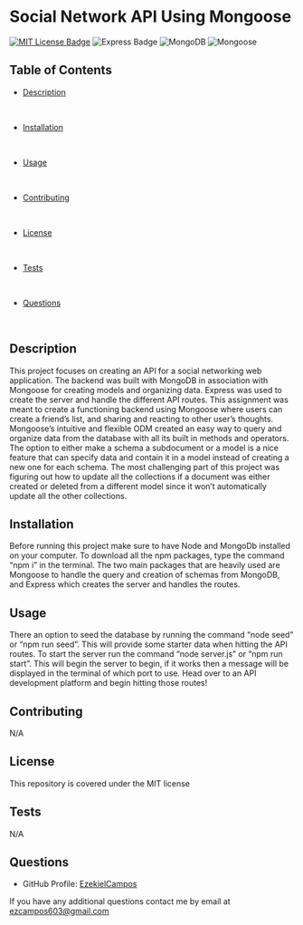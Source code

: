 
# Social Network API Using Mongoose

[![MIT License Badge](https://img.shields.io/badge/license-MIT-green?style=for-the-badge)](/LICENSE)
![Express Badge](https://img.shields.io/badge/Express.js-404D59?style=for-the-badge)
![MongoDB](https://img.shields.io/badge/MongoDB-4EA94B?style=for-the-badge&logo=mongodb&logoColor=white)
![Mongoose](https://img.shields.io/badge/Mongoose-880000?style=for-the-badge&logo=mongoose&logoColor=white)


## Table of Contents
- [Description](#description)
<br/>

- [Installation](#installation)
<br/>

- [Usage](#usage)
<br/>

- [Contributing](#contributing)
<br/>

- [License](#license)
<br/>

- [Tests](#tests)
<br/>

- [Questions](#questions)
<br/>

## Description

This project focuses on creating an API for a social networking web application.  The backend was built with  MongoDB in association with Mongoose for creating models and organizing data.  Express was used to create the server and handle the different API routes.  This assignment was meant to create a functioning backend using Mongoose where users can create a friend’s list, and sharing and reacting to other user’s thoughts.  Mongoose’s intuitive and flexible ODM created an easy way to query and organize data from the database with all its built in methods and operators.  The option to either make a schema a subdocument or a model is a nice feature that can specify data and contain it in a model instead of creating a new one for each schema.  The most challenging part of this project was figuring out how to update all the collections if a document was either created or deleted from a different model since it won’t automatically update all the other collections.

## Installation

Before running this project make sure to have Node and MongoDb installed on your computer.  To download all the npm packages, type the command “npm i” in the terminal.  The two main packages that are heavily used are Mongoose to handle the query and creation of schemas from MongoDB, and Express which creates the server and handles the routes.

## Usage

There an option to seed the database by running the command “node seed” or “npm run seed”.  This will provide some starter data when hitting the API routes.  To start the server run the command “node server.js” or “npm run start”.  This will begin the server to begin, if it works then a message will be displayed in the terminal of which port to use.  Head over to an API development platform and begin hitting those routes! 
## Contributing

N/A
## License

This repository is covered under the MIT license

## Tests

N/A


## Questions

* GitHub Profile: [EzekielCampos](https://github.com/EzekielCampos)

If you have any additional questions contact me by email at ezcampos603@gmail.com

